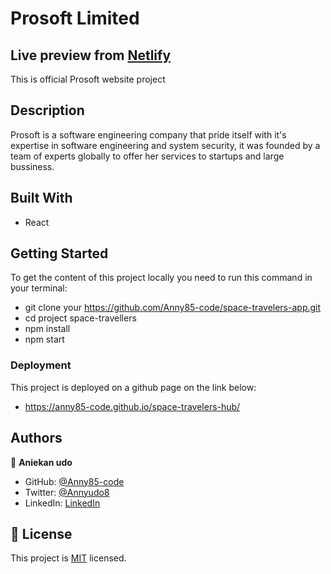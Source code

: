# Prosoft Limited

## Live preview from [Netlify](https://space-travellers-farid-anny.netlify.app/)


This is official Prosoft website project

## Description

Prosoft is a software engineering company that pride itself with it's expertise in software engineering and system security, it was founded by a team of experts globally to offer her services to startups and large bussiness.


## Built With

- React

## Getting Started

To get the content of this project locally you need to run this command in your terminal:

- git clone your https://github.com/Anny85-code/space-travelers-app.git
- cd project space-travellers
- npm install
- npm start

### Deployment

This project is deployed on a github page on the link below:

- https://anny85-code.github.io/space-travelers-hub/

## Authors

👤 **Aniekan udo**

- GitHub: [@Anny85-code](https://github.com/Anny85-code)
- Twitter: [@Annyudo8](https://twitter.com/Anny_udo8)
- LinkedIn: [LinkedIn](https://www.linkedin.com/in/aniekan-udo-665b65213/)

## 📝 License

This project is [MIT](./MIT.md) licensed.
